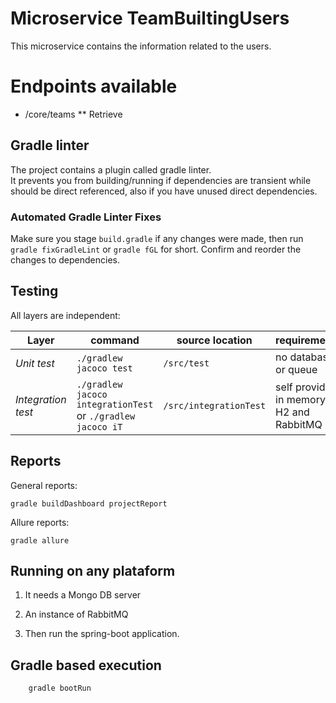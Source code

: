 # Microservice TeamBuiltingUsers

This microservice contains the information related to the users.

# Endpoints available

* /core/teams
** Retrieve

## Gradle linter

The project contains a plugin called gradle linter.  
It prevents you from building/running if dependencies are transient while should be direct referenced, also if you have unused direct dependencies.

### Automated Gradle Linter Fixes

Make sure you stage `build.gradle` if any changes were made, then run `gradle fixGradleLint` or `gradle fGL` for short.
Confirm and reorder the changes to dependencies.

## Testing

All layers are independent:

| Layer | command | source location | requirements |
| ----- | ------- | --------------- | ------------ |
| *Unit test* | `./gradlew jacoco test`| `/src/test` | no database or queue |
| *Integration test* | `./gradlew jacoco integrationTest` or `./gradlew jacoco iT`| `/src/integrationTest` | self provided in memory H2 and RabbitMQ |

## Reports

General reports:

	gradle buildDashboard projectReport

Allure reports:

	gradle allure

## Running on any plataform

1. It needs a Mongo DB server

2. An instance of RabbitMQ

3. Then run the spring-boot application.

## Gradle based execution

		gradle bootRun
